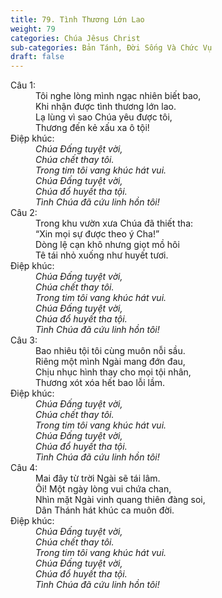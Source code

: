 ```yaml
---
title: 79. Tình Thương Lớn Lao
weight: 79
categories: Chúa Jêsus Christ
sub-categories: Bản Tánh, Đời Sống Và Chức Vụ
draft: false
---
```

<dl><dt>Câu 1:</dt><dd data-verse="1">Tôi nghe lòng mình ngạc nhiên biết bao, <br/>Khi nhận được tình thương lớn lao. <br/>Lạ lùng vì sao Chúa yêu được tôi, <br/>Thương đến kẻ xấu xa ô tội! </dd><dt>Điệp khúc:</dt><dd data-chorus="1"><em>Chúa Đấng tuyệt vời, <br/>Chúa chết thay tôi. <br/>Trong tim tôi vang khúc hát vui. <br/>Chúa Đấng tuyệt vời, <br/>Chúa đổ huyết tha tội. <br/>Tình Chúa đã cứu linh hồn tôi! </em></dd><dt>Câu 2:</dt><dd data-verse="2">Trong khu vườn xưa Chúa đã thiết tha: <br/>“Xin mọi sự được theo ý Cha!” <br/>Dòng lệ cạn khô nhưng giọt mồ hôi <br/>Tê tái nhỏ xuống như huyết tươi. </dd><dt>Điệp khúc:</dt><dd data-chorus="1"><em>Chúa Đấng tuyệt vời, <br/>Chúa chết thay tôi. <br/>Trong tim tôi vang khúc hát vui. <br/>Chúa Đấng tuyệt vời, <br/>Chúa đổ huyết tha tội. <br/>Tình Chúa đã cứu linh hồn tôi! </em></dd><dt>Câu 3:</dt><dd data-verse="3">Bao nhiêu tội tôi cùng muôn nỗi sầu. <br/>Riêng một mình Ngài mang đớn đau, <br/>Chịu nhục hình thay cho mọi tội nhân, <br/>Thương xót xóa hết bao lỗi lầm. </dd><dt>Điệp khúc:</dt><dd data-chorus="1"><em>Chúa Đấng tuyệt vời, <br/>Chúa chết thay tôi. <br/>Trong tim tôi vang khúc hát vui. <br/>Chúa Đấng tuyệt vời, <br/>Chúa đổ huyết tha tội. <br/>Tình Chúa đã cứu linh hồn tôi! </em></dd><dt>Câu 4:</dt><dd data-verse="4">Mai đây từ trời Ngài sẽ tái lâm. <br/>Ôi! Một ngày lòng vui chứa chan, <br/>Nhìn mặt Ngài vinh quang thiên đàng soi, <br/>Dân Thánh hát khúc ca muôn đời. </dd><dt>Điệp khúc:</dt><dd data-chorus="1"><em>Chúa Đấng tuyệt vời, <br/>Chúa chết thay tôi. <br/>Trong tim tôi vang khúc hát vui. <br/>Chúa Đấng tuyệt vời, <br/>Chúa đổ huyết tha tội. <br/>Tình Chúa đã cứu linh hồn tôi! </em></dd></dl>